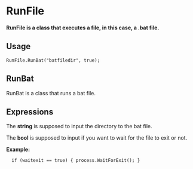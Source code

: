 # RunFile
**RunFile is a class that executes a file, in this case, a .bat file.**

## Usage
`RunFile.RunBat("batfiledir", true);`

## RunBat
RunBat is a class that runs a bat file.

## Expressions
The **string** is supposed to input the directory to the bat file.

The **bool** is supposed to input if you want to wait for the file to exit or not.

**Example:**

`  if (waitexit == true)
                {
                    process.WaitForExit();
                }`
